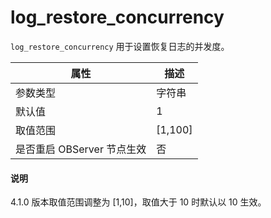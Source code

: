 # log_restore_concurrency

`log_restore_concurrency` 用于设置恢复日志的并发度。

| **属性** | **描述** |
| --- | --- |
| 参数类型 | 字符串 |
| 默认值 | 1 |
| 取值范围 | \[1,100] |
| 是否重启 OBServer 节点生效 | 否 |
<main id="notice" type='explain'>
  <h4>说明</h4>
  <p>4.1.0 版本取值范围调整为 [1,10]，取值大于 10 时默认以 10 生效。</p>
</main>
